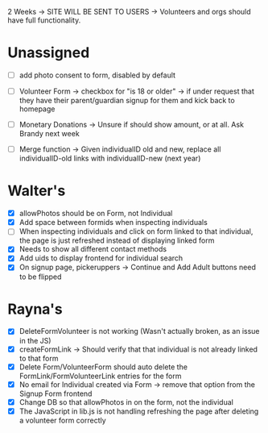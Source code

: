 2 Weeks -> SITE WILL BE SENT TO USERS -> Volunteers and orgs should have full functionality.

# Unassigned
 - [ ] add photo consent to form, disabled by default
 - [ ] Volunteer Form -> checkbox for "is 18 or older" -> if under request that they have their parent/guardian signup for them and kick back to homepage

 - [ ] Monetary Donations -> Unsure if should show amount, or at all. Ask Brandy next week
 - [ ] Merge function -> Given individualID old and new, replace all individualID-old links with individualID-new (next year)

# Walter's
 - [x] allowPhotos should be on Form, not Individual
 - [x] Add space between formids when inspecting individuals
 - [ ] When inspecting individuals and click on form linked to that individual, the page is just refreshed instead of displaying linked form
 - [x] Needs to show all different contact methods
 - [x] Add uids to display frontend for individual search
 - [x] On signup page, pickeruppers -> Continue and Add Adult buttons need to be flipped

# Rayna's
 - [x] DeleteFormVolunteer is not working (Wasn't actually broken, as an issue in the JS)
 - [x] createFormLink -> Should verify that that individual is not already linked to that form
 - [x] Delete Form/VolunteerForm should auto delete the FormLink/FormVolunteerLink entries for the form
 - [x] No email for Individual created via Form -> remove that option from the Signup Form frontend
 - [x] Change DB so that allowPhotos in on the form, not the individual
 - [x] The JavaScript in lib.js is not handling refreshing the page after deleting a volunteer form correctly